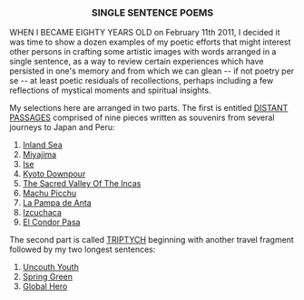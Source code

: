 <script>
  import { stores } from '@sapper/app';

  const { page } = stores();
  const currentPath = $page.path.endsWith('/') ? $page.path : $page.path + '/';
  const distantPassagesPath = `${currentPath}distant-passages`
  const triptychPath = `${currentPath}triptych`
</script>

<main>

<h3 style="text-align: center;">SINGLE SENTENCE POEMS</h3> 
<p>
WHEN I BECAME EIGHTY YEARS OLD on February 11th 2011,
I decided it was time to show a dozen examples of my poetic efforts that might interest other persons in crafting some artistic images with words arranged in a single sentence, as a way to review certain experiences which have persisted in one's memory and from which we can glean -- if not poetry per se -- at least poetic residuals of recollections, perhaps including a few reflections of mystical moments and spiritual insights. 

My selections here are arranged in two
parts. The first is entitled <a href="{distantPassagesPath}">DISTANT PASSAGES</a> comprised of nine pieces written
as souvenirs from several journeys to Japan and Peru: 

1. <a href="{distantPassagesPath}/inland-sea">Inland Sea</a>
1. <a href="{distantPassagesPath}/miyajima">Miyajima</a> 
1. <a href="{distantPassagesPath}/ise">Ise</a>
1. <a href="{distantPassagesPath}/kyoto-downpour">Kyoto Downpour </a>
1. <a href="{distantPassagesPath}/the-sacred-valley-of-the-incas">The Sacred Valley Of The Incas </a>
1. <a href="{distantPassagesPath}/machu-picchu">Machu Picchu </a>
1. <a href="{distantPassagesPath}/la-pampa-de-anta">La Pampa de Anta</a>
1. <a href="{distantPassagesPath}/izcuchaca">Izcuchaca </a>
1. <a href="{distantPassagesPath}/el-condor-pasa">El Condor Pasa </a>

The second part is called <a href="{triptychPath}">TRIPTYCH</a> beginning with
another travel fragment followed by my two longest sentences: 

1. <a href="{triptychPath}/uncouth-youth">Uncouth Youth</a>
1. <a href="{triptychPath}/spring-green">Spring Green</a> 
1. <a href="{triptychPath}/global-hero">Global Hero</a>

</main>